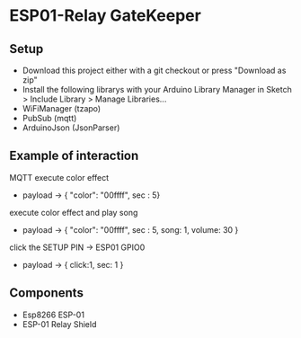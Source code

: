 # ESP01-Relay GateKeeper

## Setup

* Download this project either with a git checkout or press "Download as zip"
* Install the following librarys with your Arduino Library Manager in Sketch > Include Library > Manage Libraries...
 * WiFiManager (tzapo)
 * PubSub (mqtt)
 * ArduinoJson (JsonParser)

## Example of interaction

MQTT
execute color effect
* payload -> { "color": "00ffff", sec : 5}

execute color effect and play song
* payload -> { "color": "00ffff", sec : 5, song: 1, volume: 30 }

click the SETUP PIN -> ESP01 GPIO0
* payload ->  { click:1, sec: 1 }


## Components
* Esp8266 ESP-01
* ESP-01 Relay Shield

